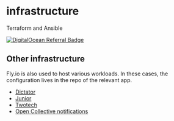# infrastructure
Terraform and Ansible

[![DigitalOcean Referral Badge](https://web-platforms.sfo2.cdn.digitaloceanspaces.com/WWW/Badge%201.svg)](https://www.digitalocean.com/?refcode=930cfa370b47&utm_campaign=Referral_Invite&utm_medium=Referral_Program&utm_source=badge)

## Other infrastructure
Fly.io is also used to host various workloads. In these cases, the configuration lives in the repo of the relevant app.
- [Dictator](https://github.com/twohoursonelife/dictator)
- [Junior](https://github.com/twohoursonelife/junior)
- [Twotech](https://github.com/twohoursonelife/twotech)
- [Open Collective notifications](https://github.com/twohoursonelife/open-collective-transactions-discord)
